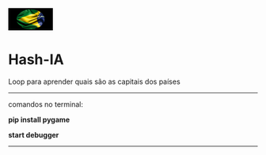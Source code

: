 <img src="brasil.gif" alt="Brasil" width="90" height="45"/>

# Hash-IA

Loop para aprender quais são as capitais dos países

----------------------------------------------------------------------------------------------

comandos no terminal:

**pip install pygame**

**start debugger**

----------------------------------------------------------------------------------------------
